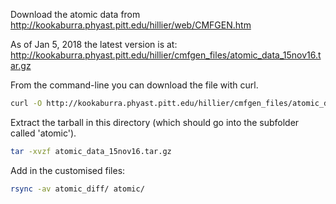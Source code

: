 Download the atomic data from
<http://kookaburra.phyast.pitt.edu/hillier/web/CMFGEN.htm>

As of Jan 5, 2018 the latest version is at:
<http://kookaburra.phyast.pitt.edu/hillier/cmfgen_files/atomic_data_15nov16.tar.gz>

From the command-line you can download the file with curl.
```sh
curl -O http://kookaburra.phyast.pitt.edu/hillier/cmfgen_files/atomic_data_15nov16.tar.gz
```

Extract the tarball in this directory (which should go into the subfolder called 'atomic').

```sh
tar -xvzf atomic_data_15nov16.tar.gz
```


Add in the customised files:

```sh
rsync -av atomic_diff/ atomic/
```